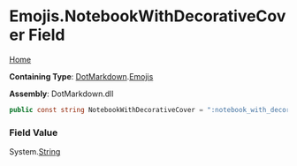 # Emojis\.NotebookWithDecorativeCover Field

[Home](../../../README.md)

**Containing Type**: [DotMarkdown](../../README.md)\.[Emojis](../README.md)

**Assembly**: DotMarkdown\.dll

```csharp
public const string NotebookWithDecorativeCover = ":notebook_with_decorative_cover:"
```

### Field Value

System\.[String](https://docs.microsoft.com/en-us/dotnet/api/system.string)